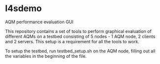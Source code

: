 # l4sdemo
AQM performance evaluation GUI

This repository contains a set of tools to perform graphical evaluation of different AQMs on a testbed consisting of 5 nodes - 1 AQM node, 2 clients and 2 servers. This setup is a requirement for all the tools to work. 

To setup the testbed, run testbed_setup.sh on the AQM node, filling out all the variables in the beginning of the file. 
